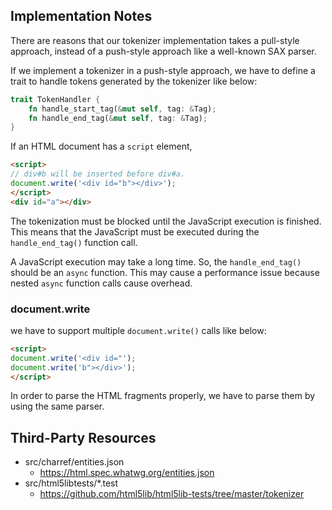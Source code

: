 ## Implementation Notes

There are reasons that our tokenizer implementation takes a pull-style approach,
instead of a push-style approach like a well-known SAX parser.

If we implement a tokenizer in a push-style approach, we have to define a trait
to handle tokens generated by the tokenizer like below:

```rust
trait TokenHandler {
    fn handle_start_tag(&mut self, tag: &Tag);
    fn handle_end_tag(&mut self, tag: &Tag);
}
```

If an HTML document has a `script` element,

```html
<script>
// div#b will be inserted before div#a.
document.write('<div id="b"></div>');
</script>
<div id="a"></div>
```

The tokenization must be blocked until the JavaScript execution is finished.
This means that the JavaScript must be executed during the `handle_end_tag()`
function call.

A JavaScript execution may take a long time.  So, the `handle_end_tag()` should
be an `async` function.  This may cause a performance issue because nested
`async` function calls cause overhead.

### document.write

we have to support multiple `document.write()` calls like below:

```html
<script>
document.write('<div id="');
document.write('b"></div>');
</script>
```

In order to parse the HTML fragments properly, we have to parse them by using
the same parser.

## Third-Party Resources

* src/charref/entities.json
  * https://html.spec.whatwg.org/entities.json
* src/html5libtests/*.test
  * https://github.com/html5lib/html5lib-tests/tree/master/tokenizer
